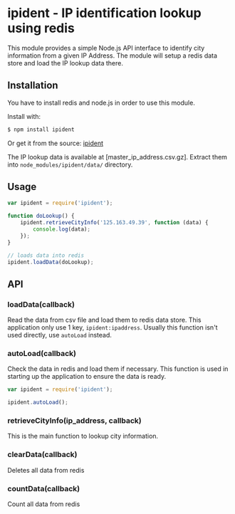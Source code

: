 ipident - IP identification lookup using redis
==============================================

This module provides a simple Node.js API interface to identify city information from a given IP Address.
The module will setup a redis data store and load the IP lookup data there.

Installation
------------

You have to install redis and node.js in order to use this module.

Install with:

```sh
$ npm install ipident
```

Or get it from the source: [ipident]

The IP lookup data is available at [master_ip_address.csv.gz]. Extract them into `node_modules/ipident/data/` directory.

Usage
-----

```javascript
var ipident = require('ipident');

function doLookup() {
    ipident.retrieveCityInfo('125.163.49.39', function (data) {
        console.log(data);
    });
}

// loads data into redis
ipident.loadData(doLookup);

```

API
---

### loadData(callback)

Read the data from csv file and load them to redis data store. This application only use 1 key, `ipident:ipaddress`.
Usually this function isn't used directly, use `autoLoad` instead.

### autoLoad(callback)

Check the data in redis and load them if necessary. This function is used in starting up the application to ensure the data is ready.

```javascript
var ipident = require('ipident');

ipident.autoLoad();
```

### retrieveCityInfo(ip_address, callback)

This is the main function to lookup city information.

### clearData(callback)

Deletes all data from redis

### countData(callback)

Count all data from redis

  [ipident]: https://github.com/Webizly/plp/tree/master/ipident/
  [master_ip_address.csv]: https://github.com/valmy/IPtoCountry-Mapping/raw/master/data/master_ip_address.csv.gz
